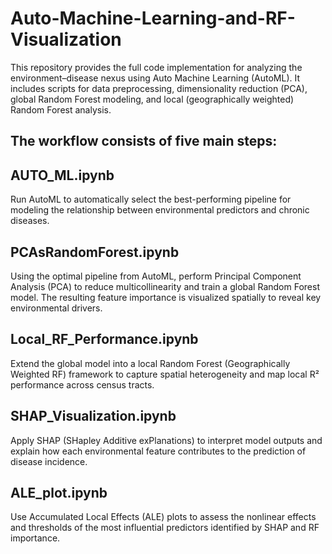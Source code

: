 # Auto-Machine-Learning-and-RF-Visualization
This repository provides the full code implementation for analyzing the environment–disease nexus using Auto Machine Learning (AutoML). It includes scripts for data preprocessing, dimensionality reduction (PCA), global Random Forest modeling, and local (geographically weighted) Random Forest analysis.

## The workflow consists of five main steps:

## AUTO_ML.ipynb
Run AutoML to automatically select the best-performing pipeline for modeling the relationship between environmental predictors and chronic diseases.

## PCAsRandomForest.ipynb
Using the optimal pipeline from AutoML, perform Principal Component Analysis (PCA) to reduce multicollinearity and train a global Random Forest model.
The resulting feature importance is visualized spatially to reveal key environmental drivers.

## Local_RF_Performance.ipynb
Extend the global model into a local Random Forest (Geographically Weighted RF) framework to capture spatial heterogeneity and map local R² performance across census tracts.

## SHAP_Visualization.ipynb
Apply SHAP (SHapley Additive exPlanations) to interpret model outputs and explain how each environmental feature contributes to the prediction of disease incidence.

## ALE_plot.ipynb
Use Accumulated Local Effects (ALE) plots to assess the nonlinear effects and thresholds of the most influential predictors identified by SHAP and RF importance.
